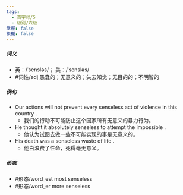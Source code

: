 ```yaml
---
tags:
  - 首字母/S
  - 级别/六级
掌握: false
模糊: false
---
```

##### 词义
- 英：/ˈsensləs/； 美：/ˈsensləs/
- #词性/adj  愚蠢的；无意义的；失去知觉；无目的的；不明智的
##### 例句
- Our actions will not prevent every senseless act of violence in this country .
	- 我们的行动不可能防止这个国家所有无意义的暴力行为。
- He thought it absolutely senseless to attempt the impossible .
	- 他认为试图去做一些不可能实现的事是无意义的。
- His death was a senseless waste of life .
	- 他白浪费了性命，死得毫无意义。
##### 形态
- #形态/word_est most senseless
- #形态/word_er more senseless
